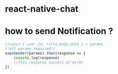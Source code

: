 # react-native-chat
# how to send Notification ?
```js
//const { user_id, title,body,data } = params
/*all params required*/
expoSender(params).then(response => {
	console.log(response)
	//this response success or error
})
```
